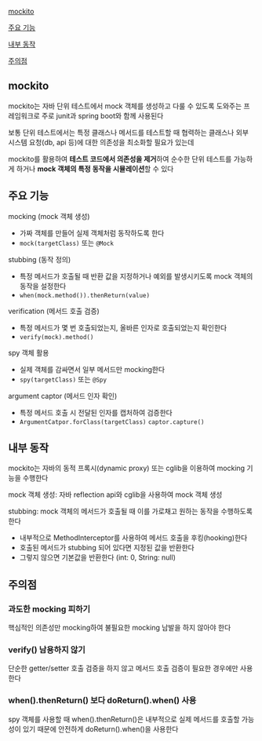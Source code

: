 [mockito](#mockito)

[주요 기능](#주요-기능)

[내부 동작](#내부-동작)

[주의점](#주의점)


## mockito

mockito는 자바 단위 테스트에서 mock 객체를 생성하고 다룰 수 있도록 도와주는 프레임워크로 주로 junit과 spring boot와 함께 사용된다

보통 단위 테스트에서는 특정 클래스나 메서드를 테스트할 때 협력하는 클래스나 외부 시스템 요청(db, api 등)에 대한 의존성을 최소화할 필요가 있는데 

mockito를 활용하여 **테스트 코드에서 의존성을 제거**하여 순수한 단위 테스트를 가능하게 하거나 **mock 객체의 특정 동작을 시뮬레이션**할 수 있다


## 주요 기능

mocking (mock 객체 생성)
- 가짜 객체를 만들어 실제 객체처럼 동작하도록 한다
- `mock(targetClass)` 또는 `@Mock`

stubbing (동작 정의)
- 특정 메서드가 호출될 때 반환 값을 지정하거나 예외를 발생시키도록 mock 객체의 동작을 설정한다
- `when(mock.method()).thenReturn(value)`

verification (메서드 호출 검증) 
- 특정 메서드가 몇 번 호출되었는지, 올바른 인자로 호출되었는지 확인한다
- `verify(mock).method()`

spy 객체 활용
- 실제 객체를 감싸면서 일부 메서드만 mocking한다
- `spy(targetClass)` 또는 `@Spy`

argument captor (메서드 인자 확인)
- 특정 메서드 호출 시 전달된 인자를 캡처하여 검증한다
- `ArgumentCatpor.forClass(targetClass)` `captor.capture()` 


## 내부 동작

mockito는 자바의 동적 프록시(dynamic proxy) 또는 cglib을 이용하여 mocking 기능을 수행한다

mock 객체 생성: 자바 reflection api와 cglib을 사용하여 mock 객체 생성

stubbing: mock 객체의 메서드가 호출될 때 이를 가로채고 원하는 동작을 수행하도록 한다
- 내부적으로 MethodInterceptor를 사용하여 메서드 호출을 후킹(hooking)한다
- 호출된 메서드가 stubbing 되어 있다면 지정된 값을 반환한다
- 그렇지 않으면 기본값을 반환한다 (int: 0, String: null)


## 주의점

### 과도한 mocking 피하기

핵심적인 의존성만 mocking하여 불필요한 mocking 남발을 하지 않아야 한다

### verify() 남용하지 않기

단순한 getter/setter 호출 검증을 하지 않고 메서드 호출 검증이 필요한 경우에만 사용한다

### when().thenReturn() 보다 doReturn().when() 사용

spy 객체를 사용할 때 when().thenReturn()은 내부적으로 실제 메서드를 호출할 가능성이 있기 때문에 안전하게 doReturn().when()을 사용한다




